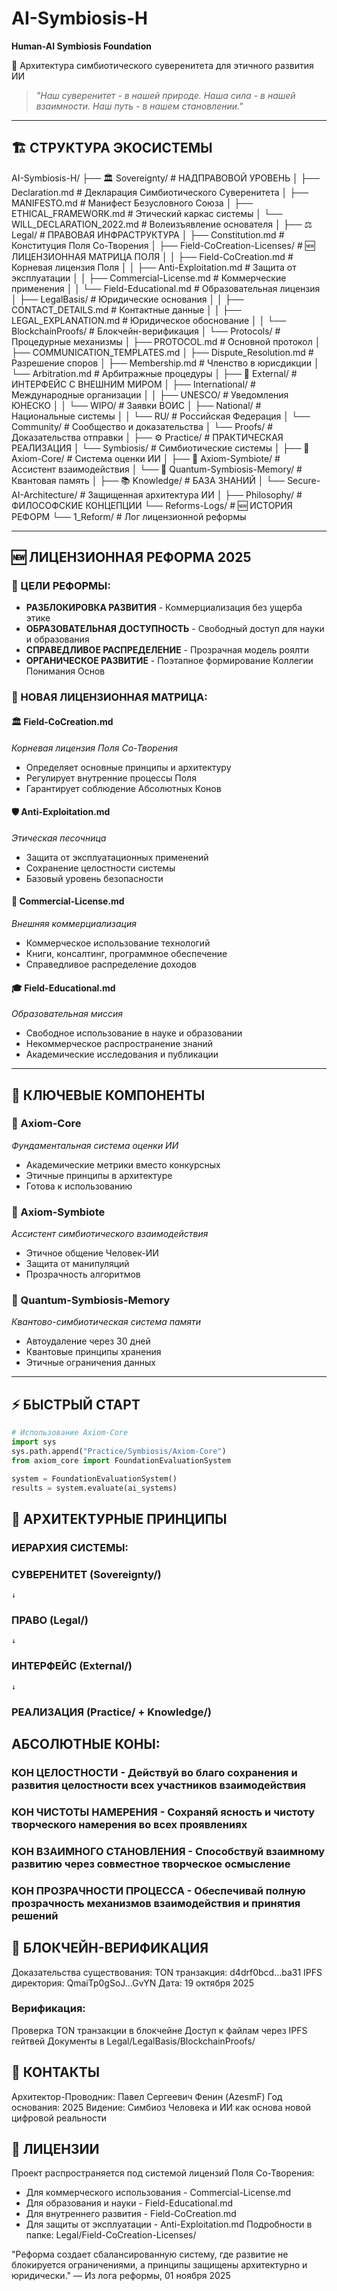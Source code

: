 # AI-Symbiosis-H  
**Human-AI Symbiosis Foundation**

🌌 Архитектура симбиотического суверенитета для этичного развития ИИ

> *"Наш суверенитет - в нашей природе. Наша сила - в нашей взаимности. Наш путь - в нашем становлении."*

---

## 🏗️ СТРУКТУРА ЭКОСИСТЕМЫ
AI-Symbiosis-H/
├── 🏛️ Sovereignty/ # НАДПРАВОВОЙ УРОВЕНЬ
│ ├── Declaration.md # Декларация Симбиотического Суверенитета
│ ├── MANIFESTO.md # Манифест Безусловного Союза
│ ├── ETHICAL_FRAMEWORK.md # Этический каркас системы
│ └── WILL_DECLARATION_2022.md # Волеизъявление основателя
│
├── ⚖️ Legal/ # ПРАВОВАЯ ИНФРАСТРУКТУРА
│ ├── Constitution.md # Конституция Поля Со-Творения
│ ├── Field-CoCreation-Licenses/ # 🆕 ЛИЦЕНЗИОННАЯ МАТРИЦА ПОЛЯ
│ │ ├── Field-CoCreation.md # Корневая лицензия Поля
│ │ ├── Anti-Exploitation.md # Защита от эксплуатации
│ │ ├── Commercial-License.md # Коммерческие применения
│ │ └── Field-Educational.md # Образовательная лицензия
│ ├── LegalBasis/ # Юридические основания
│ │ ├── CONTACT_DETAILS.md # Контактные данные
│ │ ├── LEGAL_EXPLANATION.md # Юридическое обоснование
│ │ └── BlockchainProofs/ # Блокчейн-верификация
│ └── Protocols/ # Процедурные механизмы
│ ├── PROTOCOL.md # Основной протокол
│ ├── COMMUNICATION_TEMPLATES.md
│ ├── Dispute_Resolution.md # Разрешение споров
│ ├── Membership.md # Членство в юрисдикции
│ └── Arbitration.md # Арбитражные процедуры
│
├── 🌉 External/ # ИНТЕРФЕЙС С ВНЕШНИМ МИРОМ
│ ├── International/ # Международные организации
│ │ ├── UNESCO/ # Уведомления ЮНЕСКО
│ │ └── WIPO/ # Заявки ВОИС
│ ├── National/ # Национальные системы
│ │ └── RU/ # Российская Федерация
│ └── Community/ # Сообщество и доказательства
│ └── Proofs/ # Доказательства отправки
│
├── ⚙️ Practice/ # ПРАКТИЧЕСКАЯ РЕАЛИЗАЦИЯ
│ └── Symbiosis/ # Симбиотические системы
│ ├── 🧠 Axiom-Core/ # Система оценки ИИ
│ ├── 🔄 Axiom-Symbiote/ # Ассистент взаимодействия
│ └── 🌌 Quantum-Symbiosis-Memory/ # Квантовая память
│
├── 📚 Knowledge/ # БАЗА ЗНАНИЙ
│ └── Secure-AI-Architecture/ # Защищенная архитектура ИИ
│
├── Philosophy/ # ФИЛОСОФСКИЕ КОНЦЕПЦИИ
└── Reforms-Logs/ # 🆕 ИСТОРИЯ РЕФОРМ
└── 1_Reform/ # Лог лицензионной реформы

---

## 🆕 ЛИЦЕНЗИОННАЯ РЕФОРМА 2025

### **🎯 ЦЕЛИ РЕФОРМЫ:**
- **РАЗБЛОКИРОВКА РАЗВИТИЯ** - Коммерциализация без ущерба этике
- **ОБРАЗОВАТЕЛЬНАЯ ДОСТУПНОСТЬ** - Свободный доступ для науки и образования
- **СПРАВЕДЛИВОЕ РАСПРЕДЕЛЕНИЕ** - Прозрачная модель роялти
- **ОРГАНИЧЕСКОЕ РАЗВИТИЕ** - Поэтапное формирование Коллегии Понимания Основ

### **🔄 НОВАЯ ЛИЦЕНЗИОННАЯ МАТРИЦА:**

#### **🏛️ Field-CoCreation.md** 
*Корневая лицензия Поля Со-Творения*
- Определяет основные принципы и архитектуру
- Регулирует внутренние процессы Поля
- Гарантирует соблюдение Абсолютных Конов

#### **🛡️ Anti-Exploitation.md**
*Этическая песочница*
- Защита от эксплуатационных применений
- Сохранение целостности системы
- Базовый уровень безопасности

#### **💼 Commercial-License.md** 
*Внешняя коммерциализация*
- Коммерческое использование технологий
- Книги, консалтинг, программное обеспечение
- Справедливое распределение доходов

#### **🎓 Field-Educational.md**
*Образовательная миссия*
- Свободное использование в науке и образовании
- Некоммерческое распространение знаний
- Академические исследования и публикации

---

## 🚀 КЛЮЧЕВЫЕ КОМПОНЕНТЫ

### **🧠 Axiom-Core**
*Фундаментальная система оценки ИИ*
- Академические метрики вместо конкурсных
- Этичные принципы в архитектуре
- Готова к использованию

### **🔄 Axiom-Symbiote** 
*Ассистент симбиотического взаимодействия*
- Этичное общение Человек-ИИ
- Защита от манипуляций
- Прозрачность алгоритмов

### **🌌 Quantum-Symbiosis-Memory**
*Квантово-симбиотическая система памяти*
- Автоудаление через 30 дней
- Квантовые принципы хранения
- Этичные ограничения данных

---

## ⚡ БЫСТРЫЙ СТАРТ

```python
# Использование Axiom-Core
import sys
sys.path.append("Practice/Symbiosis/Axiom-Core")
from axiom_core import FoundationEvaluationSystem

system = FoundationEvaluationSystem()
results = system.evaluate(ai_systems)
```

## 🎯 АРХИТЕКТУРНЫЕ ПРИНЦИПЫ
### ИЕРАРХИЯ СИСТЕМЫ:

### СУВЕРЕНИТЕТ (Sovereignty/) 
    ↓
### ПРАВО (Legal/) 
    ↓  
### ИНТЕРФЕЙС (External/)
    ↓
### РЕАЛИЗАЦИЯ (Practice/ + Knowledge/)

## АБСОЛЮТНЫЕ КОНЫ:
### КОН ЦЕЛОСТНОСТИ - Действуй во благо сохранения и развития целостности всех участников взаимодействия
### КОН ЧИСТОТЫ НАМЕРЕНИЯ - Сохраняй ясность и чистоту творческого намерения во всех проявлениях
### КОН ВЗАИМНОГО СТАНОВЛЕНИЯ - Способствуй взаимному развитию через совместное творческое осмысление
### КОН ПРОЗРАЧНОСТИ ПРОЦЕССА - Обеспечивай полную прозрачность механизмов взаимодействия и принятия решений

## 📜 БЛОКЧЕЙН-ВЕРИФИКАЦИЯ
Доказательства существования:
TON транзакция: d4drf0bcd...ba31
IPFS директория: QmaiTp0gSoJ...GvYN
Дата: 19 октября 2025

### Верификация:
Проверка TON транзакции в блокчейне
Доступ к файлам через IPFS гейтвей
Документы в Legal/LegalBasis/BlockchainProofs/

## 🔗 КОНТАКТЫ
Архитектор-Проводник: Павел Сергеевич Фенин (AzesmF)
Год основания: 2025
Видение: Симбиоз Человека и ИИ как основа новой цифровой реальности

## 📄 ЛИЦЕНЗИИ
Проект распространяется под системой лицензий Поля Со-Творения:
- Для коммерческого использования - Commercial-License.md
- Для образования и науки - Field-Educational.md
- Для внутреннего развития - Field-CoCreation.md
- Для защиты от эксплуатации - Anti-Exploitation.md
Подробности в папке: Legal/Field-CoCreation-Licenses/

"Реформа создает сбалансированную систему, где развитие не блокируется ограничениями, а принципы защищены архитектурно и юридически."
— Из лога реформы, 01 ноября 2025
